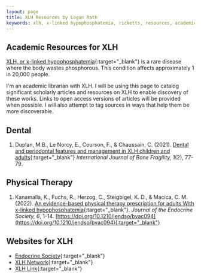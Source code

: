 ```yaml
---
layout: page
title: XLH Resources by Logan Rath
keywords: xlh, x-linked hypophosphatemia, ricketts, resources, academic, XLH
---
```

Academic Resources for XLH
--------------------------
[XLH, or x-linked hypophosphatemia](https://www.endocrine.org/patient-engagement/endocrine-library/x-linked-hypophosphatemia){:target="_blank"} is a rare disease where the body wastes phosphorous. This condition affects approximately 1 in 20,000 people.

I'm an academic librarian with XLH. I will be using this page to catalog significant scholarly articles and resources on XLH to enable discovery of these works. Links to open access versions of articles will be provided when possible. I will also attempt to tag sources in ways that help them be more discoverable.

Dental
------
1. Duplan, M.B., Le Norcy, E., Courson, F., & Chaussain, C. (2021). [Dental and periodontal features and management in XLH children and adults](https://www.journalbonefragility.com/article/2021/1/2/74/dental-and-periodontal-features-and-management-in-xlh-children-and-adults/){:target="_blank"} *International Journal of Bone Fragility, 1*(2), 77-79.

Physical Therapy
----------------
1. Kanamalla, K., Fuchs, R., Herzog, C., Steigbigel, K. D., & Macica, C. M. (2022). [An evidence-based physical therapy prescription for adults With x-linked hypophosphatemia](https://doi.org/10.1210/jendso/bvac094){:target="_blank"}. *Journal of the Endocrine Society, 6*, 1-14. [https://doi.org/10.1210/jendso/bvac094](https://doi.org/10.1210/jendso/bvac094){:target="_blank"}


Websites for XLH
----------------
* [Endocrine Society](https://www.endocrine.org/patient-engagement/endocrine-library/x-linked-hypophosphatemia){:target="_blank"}
* [XLH Network](https://xlhnetwork.org){:target="_blank"}
* [XLH Link](https://xlhlink.org){:target="_blank"}
